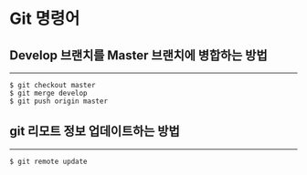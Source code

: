 # Git 명령어

## Develop 브랜치를 Master 브랜치에 병합하는 방법
---

```
$ git checkout master
$ git merge develop
$ git push origin master
```

## git 리모트 정보 업데이트하는 방법
---

```
$ git remote update
```
